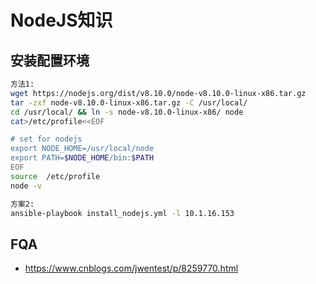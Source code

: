 # NodeJS知识
## 安装配置环境
``` bash
方法1:
wget https://nodejs.org/dist/v8.10.0/node-v8.10.0-linux-x86.tar.gz
tar -zxf node-v8.10.0-linux-x86.tar.gz -C /usr/local/
cd /usr/local/ && ln -s node-v8.10.0-linux-x86/ node
cat>/etc/profile<<EOF

# set for nodejs
export NODE_HOME=/usr/local/node
export PATH=$NODE_HOME/bin:$PATH
EOF
source  /etc/profile
node -v

方案2:
ansible-playbook install_nodejs.yml -l 10.1.16.153
```

## FQA
- https://www.cnblogs.com/jwentest/p/8259770.html
